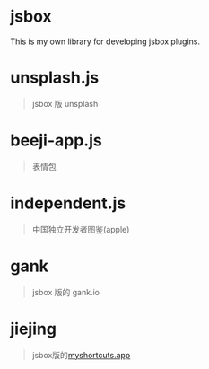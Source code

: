 # jsbox

This is my own library for developing jsbox plugins.

# unsplash.js

> jsbox 版 unsplash

# beeji-app.js

> 表情包

# independent.js

> 中国独立开发者图鉴(apple)

# gank

> jsbox 版的 gank.io

# jiejing

> jsbox版的[myshortcuts.app](https://myshortcuts.app/)
